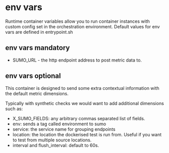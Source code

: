# env vars
Runtime container variables allow you to run container instances with custom config set in the orchestration environment.
Default values for env vars are defined in entrypoint.sh

## env vars mandatory 
- SUMO_URL - the http endpoint address to post metric data to.

## env vars optional
This container is designed to send some extra contextual information with the default metric dimensions.

Typically with synthetic checks we would want to add additional dimensions such as:
- X_SUMO_FIELDS: any arbitrary commas separated list of fields.
- env: sends a tag called environment to sumo
- service: the service name for grouping endpoints
- location: the location the dockerised test is run from. Useful if you want to test from multiple source locations.
- interval and flush_interval: default to 60s.

